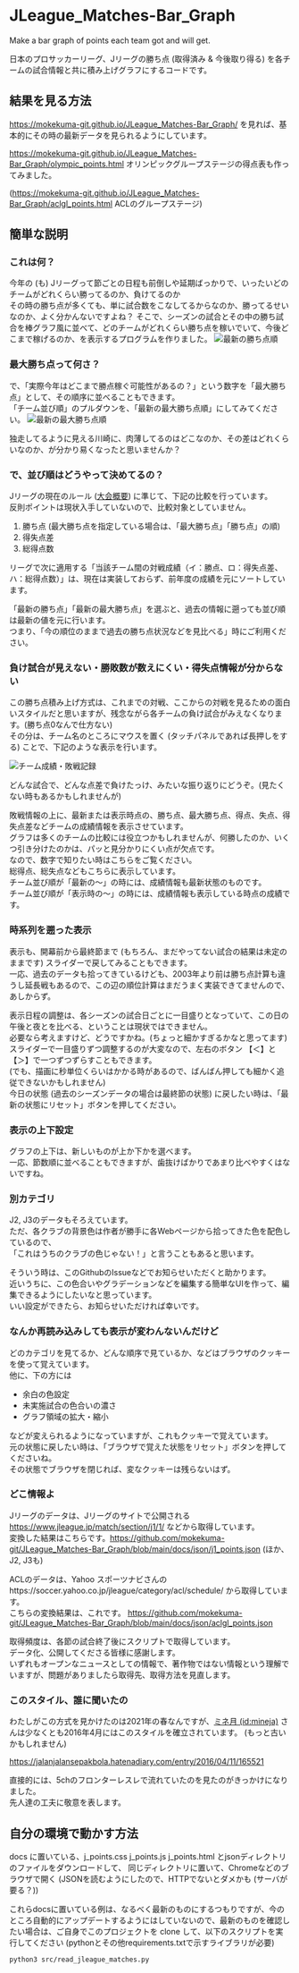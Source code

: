 # JLeague_Matches-Bar_Graph
Make a bar graph of points each team got and will get.

日本のプロサッカーリーグ、Jリーグの勝ち点 (取得済み & 今後取り得る) を各チームの試合情報と共に積み上げグラフにするコードです。

## 結果を見る方法
https://mokekuma-git.github.io/JLeague_Matches-Bar_Graph/ を見れば、基本的にその時の最新データを見られるようにしています。

https://mokekuma-git.github.io/JLeague_Matches-Bar_Graph/olympic_points.html オリンピックグループステージの得点表も作ってみました。

(https://mokekuma-git.github.io/JLeague_Matches-Bar_Graph/aclgl_points.html ACLのグループステージ)

## 簡単な説明
### これは何？
今年の (も) Jリーグって節ごとの日程も前倒しや延期ばっかりで、いったいどのチームがどれくらい勝ってるのか、負けてるのか  
その時の勝ち点が多くても、単に試合数をこなしてるからなのか、勝ってるせいなのか、よく分かんないですよね？
そこで、シーズンの試合とその中の勝ち試合を棒グラフ風に並べて、どのチームがどれくらい勝ち点を稼いでいて、今後どこまで稼げるのか、を表示するプログラムを作りました。
![最新の勝ち点順](https://user-images.githubusercontent.com/84721916/123546553-00999c80-d798-11eb-9d30-0ce6f89b43b7.png)


### 最大勝ち点って何さ？
で、「実際今年はどこまで勝点稼ぐ可能性があるの？」という数字を「最大勝ち点」として、その順序に並べることもできます。  
「チーム並び順」のプルダウンを、「最新の最大勝ち点順」にしてみてください。
![最新の最大勝ち点順](https://user-images.githubusercontent.com/84721916/123546558-068f7d80-d798-11eb-82e6-5e6cefae7845.png)

独走してるように見える川崎に、肉薄してるのはどこなのか、その差はどれくらいなのか、が分かり易くなったと思いませんか？

### で、並び順はどうやって決めてるの？
Jリーグの現在のルール ([大会概要](https://www.jleague.jp/outline/j1.html)) に準じて、下記の比較を行っています。  
反則ポイントは現状入手していないので、比較対象としていません。
1. 勝ち点 (最大勝ち点を指定している場合は、「最大勝ち点」「勝ち点」の順)
2. 得失点差
3. 総得点数

リーグで次に適用する「当該チーム間の対戦成績（イ：勝点、ロ：得失点差、ハ：総得点数）」は、現在は実装しておらず、前年度の成績を元にソートしています。

「最新の勝ち点」「最新の最大勝ち点」を選ぶと、過去の情報に遡っても並び順は最新の値を元に行います。  
つまり、「今の順位のままで過去の勝ち点状況などを見比べる」時にご利用ください。


### 負け試合が見えない・勝敗数が数えにくい・得失点情報が分からない
この勝ち点積み上げ方式は、これまでの対戦、ここからの対戦を見るための面白いスタイルだと思いますが、残念ながら各チームの負け試合がみえなくなります。(勝ち点0なんで仕方ない)  
その分は、チーム名のところにマウスを置く (タッチパネルであれば長押しをする) ことで、下記のような表示を行います。

![チーム成績・敗戦記録](https://user-images.githubusercontent.com/84721916/124478296-03bc0a80-dde0-11eb-96e9-b0e0160d391c.png)

どんな試合で、どんな点差で負けたっけ、みたいな振り返りにどうぞ。(見たくない時もあるかもしれませんが)  

敗戦情報の上に、最新または表示時点の、勝ち点、最大勝ち点、得点、失点、得失点差などチームの成績情報を表示させています。  
グラフは多くのチームの比較には役立つかもしれませんが、何勝したのか、いくつ引き分けたのかは、パッと見分かりにくい点が欠点です。  
なので、数字で知りたい時はこちらをご覧ください。  
総得点、総失点などもこちらに表示しています。  
チーム並び順が「最新の～」の時には、成績情報も最新状態のものです。  
チーム並び順が「表示時の～」の時には、成績情報も表示している時点の成績です。


### 時系列を遡った表示
表示も、開幕前から最終節まで (もちろん、まだやってない試合の結果は未定のままです) スライダーで戻してみることもできます。  
一応、過去のデータも拾ってきているけども、2003年より前は勝ち点計算も違うし延長戦もあるので、この辺の順位計算はまだうまく実装できてませんので、あしからず。

表示日程の調整は、各シーズンの試合日ごとに一目盛りとなっていて、この日の午後と夜とを比べる、ということは現状ではできません。  
必要なら考えますけど、どうですかね。(ちょっと細かすぎるかなと思ってます)  
スライダーで一目盛りずつ調整するのが大変なので、左右のボタン 【＜】と【＞】で一つずつずらすこともできます。  
(でも、描画に秒単位くらいはかかる時があるので、ばんばん押しても細かく追従できないかもしれません)  
今日の状態 (過去のシーズンデータの場合は最終節の状態) に戻したい時は、「最新の状態にリセット」ボタンを押してください。


### 表示の上下設定
グラフの上下は、新しいものが上か下かを選べます。  
一応、節数順に並べることもできますが、歯抜けばかりであまり比べやすくはないですね。


### 別カテゴリ
J2, J3のデータもそろえています。  
ただ、各クラブの背景色は作者が勝手に各Webページから拾ってきた色を配色しているので、  
「これはうちのクラブの色じゃない！」と言うこともあると思います。

そういう時は、このGithubのIssueなどでお知らせいただくと助かります。  
近いうちに、この色合いやグラデーションなどを編集する簡単なUIを作って、編集できるようにしたいなと思っています。  
いい設定ができたら、お知らせいただければ幸いです。


### なんか再読み込みしても表示が変わんないんだけど
どのカテゴリを見てるか、どんな順序で見ているか、などはブラウザのクッキーを使って覚えています。  
他に、下の方には
 - 余白の色設定
 - 未実施試合の色合いの濃さ
 - グラフ領域の拡大・縮小

などが変えられるようになっていますが、これもクッキーで覚えています。  
元の状態に戻したい時は、「ブラウザで覚えた状態をリセット」ボタンを押してくださいね。  
その状態でブラウザを閉じれば、変なクッキーは残らないはず。


### どこ情報よ
Jリーグのデータは、Jリーグのサイトで公開される https://www.jleague.jp/match/section/j1/1/ などから取得しています。  
変換した結果はこちらです。https://github.com/mokekuma-git/JLeague_Matches-Bar_Graph/blob/main/docs/json/j1_points.json (ほか、J2, J3も)

ACLのデータは、Yahoo スポーツナビさんのhttps://soccer.yahoo.co.jp/jleague/category/acl/schedule/ から取得しています。  
こちらの変換結果は、これです。 https://github.com/mokekuma-git/JLeague_Matches-Bar_Graph/blob/main/docs/json/aclgl_points.json

取得頻度は、各節の試合終了後にスクリプトで取得しています。  
データ化、公開してくださる皆様に感謝します。  
いずれもオープンなニュースとしての情報で、著作物ではない情報という理解でいますが、問題がありましたら取得先、取得方法を見直します。


### このスタイル、誰に聞いたの
わたしがこの方式を見かけたのは2021年の春なんですが、[ミネ月 (id:mineja)](https://jalanjalansepakbola.hatenadiary.com/about) さんは少なくとも2016年4月にはこのスタイルを確立されています。 (もっと古いかもしれません)

https://jalanjalansepakbola.hatenadiary.com/entry/2016/04/11/165521

直接的には、5chのフロンターレスレで流れていたのを見たのがきっかけになりました。  
先人達の工夫に敬意を表します。


## 自分の環境で動かす方法
docs に置いている、j_points.css  j_points.js j_points.html とjsonディレクトリのファイルをダウンロードして、
同じディレクトリに置いて、Chromeなどのブラウザで開く (JSONを読むようにしたので、HTTPでないとダメかも (サーバが要る？))

これらdocsに置いている例は、なるべく最新のものにするつもりですが、今のところ自動的にアップデートするようにはしていないので、最新のものを確認したい場合は、ご自身でこのプロジェクトを clone して、以下のスクリプトを実行してください (pythonとその他requirements.txtで示すライブラリが必要)
```
python3 src/read_jleague_matches.py
```

